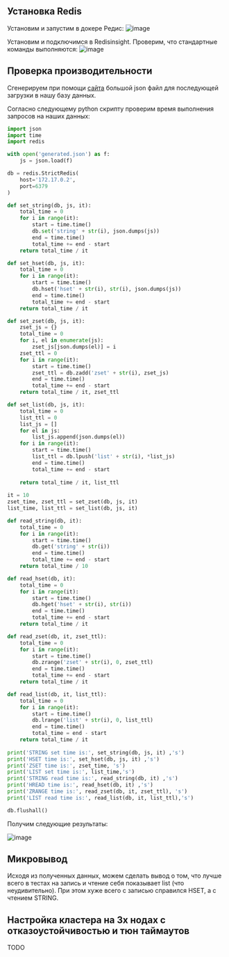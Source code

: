 ## Установка Redis
Установим и запустим в докере Редис:
![image](https://user-images.githubusercontent.com/78553805/234354265-96f9370a-9d91-4293-8a2d-34a5561977fb.png)

Установим и подключимся в Redisinsight. Проверим, что стандартные команды выполняются:
![image](https://user-images.githubusercontent.com/78553805/234354623-da0c815d-6f22-44c5-b00c-b91fe298f1fa.png)

## Проверка производительности
Сгенерируем при помощи [сайта](https://json-generator.com/) большой json файл для последующей загрузки в нашу базу данных. 

Согласно следующему python скрипту проверим время выполнения запросов на наших данных:
```python
import json
import time
import redis

with open('generated.json') as f:
    js = json.load(f)

db = redis.StrictRedis(
    host='172.17.0.2',
    port=6379
)

def set_string(db, js, it):
    total_time = 0
    for i in range(it):
        start = time.time()
        db.set('string' + str(i), json.dumps(js))
        end = time.time()
        total_time += end - start
    return total_time / it

def set_hset(db, js, it):
    total_time = 0
    for i in range(it):
        start = time.time()
        db.hset('hset' + str(i), str(i), json.dumps(js))
        end = time.time()
        total_time += end - start
    return total_time / it

def set_zset(db, js, it):
    zset_js = {}
    total_time = 0
    for i, el in enumerate(js):
        zset_js[json.dumps(el)] = i
    zset_ttl = 0
    for i in range(it):
        start = time.time()
        zset_ttl = db.zadd('zset' + str(i), zset_js)
        end = time.time()
        total_time += end - start
    return total_time / it, zset_ttl

def set_list(db, js, it):
    total_time = 0
    list_ttl = 0
    list_js = []
    for el in js:
        list_js.append(json.dumps(el))
    for i in range(it):
        start = time.time()
        list_ttl = db.lpush('list' + str(i), *list_js)
        end = time.time()
        total_time += end - start
    
    return total_time / it, list_ttl
    
it = 10    
zset_time, zset_ttl = set_zset(db, js, it)
list_time, list_ttl = set_list(db, js, it)

def read_string(db, it):
    total_time = 0
    for i in range(it):
        start = time.time()
        db.get('string' + str(i))
        end = time.time()
        total_time += end - start
    return total_time / 10

def read_hset(db, it):
    total_time = 0
    for i in range(it):
        start = time.time()
        db.hget('hset' + str(i), str(i))
        end = time.time()
        total_time += end - start
    return total_time / it

def read_zset(db, it, zset_ttl):
    total_time = 0
    for i in range(it):
        start = time.time()
        db.zrange('zset' + str(i), 0, zset_ttl)
        end = time.time()
        total_time += end - start
    return total_time / it

def read_list(db, it, list_ttl):
    total_time = 0
    for i in range(it):
        start = time.time()
        db.lrange('list' + str(i), 0, list_ttl)
        end = time.time()
        total_time = end - start
    return total_time / it
    
print('STRING set time is:', set_string(db, js, it) ,'s')
print('HSET time is:', set_hset(db, js, it) ,'s')
print('ZSET time is:', zset_time, 's')
print('LIST set time is:', list_time,'s')
print('STRING read time is:', read_string(db, it) ,'s')
print('HREAD time is:', read_hset(db, it) ,'s')
print('ZRANGE time is:', read_zset(db, it, zset_ttl), 's')
print('LIST read time is:', read_list(db, it, list_ttl),'s')

db.flushall()
```

Получим следующие результаты:

![image](https://user-images.githubusercontent.com/78553805/234377361-27371c1f-5123-498b-b01b-ab094ce4e0f3.png)

## Микровывод
Исходя из полученных данных, можем сделать вывод о том, что лучше всего в тестах на запись и чтение себя показывает list (что неудивительно). 
При этом хуже всего с записью справился HSET, а с чтением STRING.

## Настройка кластера на 3х нодах с отказоустойчивостью и тюн таймаутов

TODO
